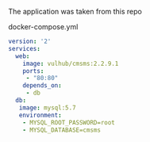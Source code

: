 The application was taken from this repo

docker-compose.yml
```yaml
version: '2'
services:
  web:
    image: vulhub/cmsms:2.2.9.1
    ports:
     - "80:80"
    depends_on:
     - db
  db:
   image: mysql:5.7
   environment:
    - MYSQL_ROOT_PASSWORD=root
    - MYSQL_DATABASE=cmsms
```

